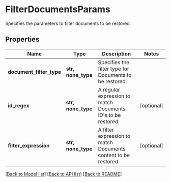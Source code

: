 # FilterDocumentsParams

Specifies the parameters to filter documents to be restored.

## Properties
Name | Type | Description | Notes
------------ | ------------- | ------------- | -------------
**document_filter_type** | **str, none_type** | Specifies the filter type for Documents to be restored. | 
**id_regex** | **str, none_type** | A regular expression to match Documents ID&#39;s to be restored. | [optional] 
**filter_expression** | **str, none_type** | A filter expression to match Documents content to be restored. | [optional] 

[[Back to Model list]](../README.md#documentation-for-models) [[Back to API list]](../README.md#documentation-for-api-endpoints) [[Back to README]](../README.md)


